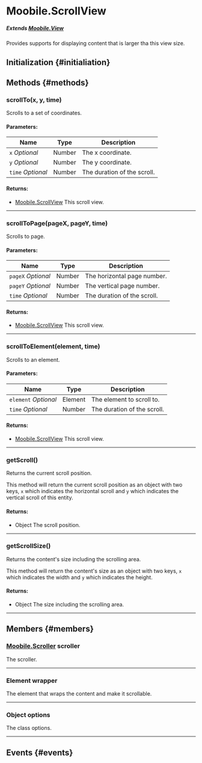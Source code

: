 Moobile.ScrollView
================================================================================

##### Extends [Moobile.View](View/View.md)

Provides supports for displaying content that is larger tha this view
       size.

Initialization {#initialiation}
--------------------------------------------------------------------------------

Methods {#methods}
--------------------------------------------------------------------------------

### scrollTo(x, y, time)

Scrolls to a set of coordinates.

#### Parameters:

Name  | Type | Description
----- | ---- | -----------
`x` *Optional* | Number | The x coordinate.
`y` *Optional* | Number | The y coordinate.
`time` *Optional* | Number | The duration of the scroll.

#### Returns:

- [Moobile.ScrollView](View/ScrollView.md) This scroll view.

-----

### scrollToPage(pageX, pageY, time)

Scrolls to page.

#### Parameters:

Name  | Type | Description
----- | ---- | -----------
`pageX` *Optional* | Number | The horizontal page number.
`pageY` *Optional* | Number | The vertical page number.
`time` *Optional* | Number | The duration of the scroll.

#### Returns:

- [Moobile.ScrollView](View/ScrollView.md) This scroll view.

-----

### scrollToElement(element, time)

Scrolls to an element.

#### Parameters:

Name  | Type | Description
----- | ---- | -----------
`element` *Optional* | Element | The element to scroll to.
`time` *Optional* | Number | The duration of the scroll.

#### Returns:

- [Moobile.ScrollView](View/ScrollView.md) This scroll view.

-----

### getScroll()

Returns the current scroll position.

This method will return the current scroll position as an object
with two keys, `x` which indicates the horizontal scroll and `y` which
indicates the vertical scroll of this entity.


#### Returns:

- Object The scroll position.


-----

### getScrollSize()

Returns the content's size including the scrolling area.

This method will return the content's size as an object with two keys,
`x` which indicates the width and `y` which indicates the height.


#### Returns:

- Object The size including the scrolling area.


-----


Members {#members}
--------------------------------------------------------------------------------

### [Moobile.Scroller](Scroller/Scroller.md) scroller

The scroller.

-----

### Element wrapper

The element that wraps the content and make it scrollable.

-----

### Object options

The class options.

-----

Events {#events}
--------------------------------------------------------------------------------